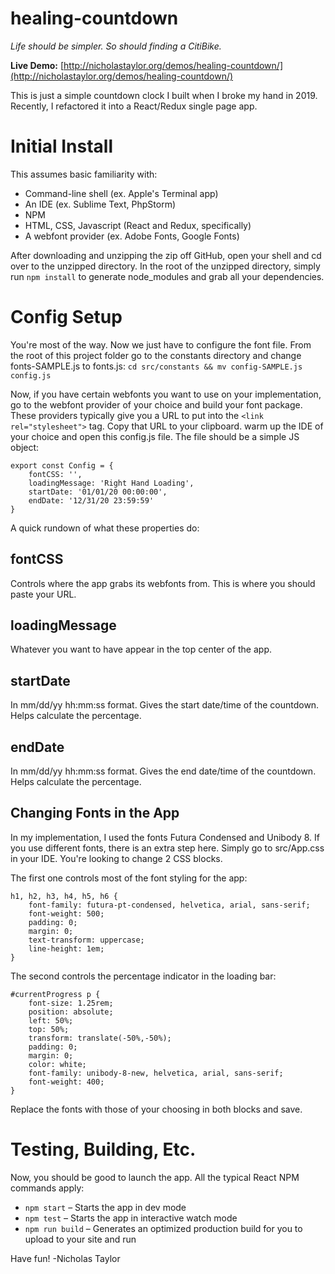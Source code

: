 # healing-countdown
_Life should be simpler. So should finding a CitiBike._

**Live Demo:** [http://nicholastaylor.org/demos/healing-countdown/](http://nicholastaylor.org/demos/healing-countdown/)

This is just a simple countdown clock I built when I broke my hand in 2019. Recently, I refactored it into a React/Redux single page app.

# Initial Install

This assumes basic familiarity with:
* Command-line shell (ex. Apple's Terminal app)
* An IDE (ex. Sublime Text, PhpStorm)
* NPM
* HTML, CSS, Javascript (React and Redux, specifically)
* A webfont provider (ex. Adobe Fonts, Google Fonts)

After downloading and unzipping the zip off GitHub, open your shell and cd over to the unzipped directory. In the root of the unzipped directory, simply run `npm install` to generate node_modules and grab all your dependencies.

# Config Setup

You're most of the way. Now we just have to configure the font file. From the root of this project folder go to the constants directory and change fonts-SAMPLE.js to fonts.js:
`cd src/constants && mv config-SAMPLE.js config.js`

Now, if you have certain webfonts you want to use on your implementation, go to the webfont provider of your choice and build your font package. These providers typically give you a URL to put into the `<link rel="stylesheet">` tag. Copy that URL to your clipboard. warm up the IDE of your choice and open this config.js file. The file should be a simple JS object:

```
export const Config = {
	fontCSS: '',
	loadingMessage: 'Right Hand Loading',
	startDate: '01/01/20 00:00:00',
	endDate: '12/31/20 23:59:59'
}
```

A quick rundown of what these properties do:

## fontCSS
Controls where the app grabs its webfonts from. This is where you should paste your URL.

## loadingMessage
Whatever you want to have appear in the top center of the app.

## startDate
In mm/dd/yy hh:mm:ss format. Gives the start date/time of the countdown. Helps calculate the percentage.

## endDate
In mm/dd/yy hh:mm:ss format. Gives the end date/time of the countdown. Helps calculate the percentage.

## Changing Fonts in the App

In my implementation, I used the fonts Futura Condensed and Unibody 8. If you use different fonts, there is an extra step here. Simply go to src/App.css in your IDE. You're looking to change 2 CSS blocks.

The first one controls most of the font styling for the app:

```
h1, h2, h3, h4, h5, h6 {
    font-family: futura-pt-condensed, helvetica, arial, sans-serif;
    font-weight: 500; 
    padding: 0;
    margin: 0;
    text-transform: uppercase;
    line-height: 1em;
}
```

The second controls the percentage indicator in the loading bar:


```
#currentProgress p {
    font-size: 1.25rem;
    position: absolute;
    left: 50%;
    top: 50%;
    transform: translate(-50%,-50%);
    padding: 0;
    margin: 0;
    color: white;
    font-family: unibody-8-new, helvetica, arial, sans-serif;
    font-weight: 400;
}
```

Replace the fonts with those of your choosing in both blocks and save.


# Testing, Building, Etc.

Now, you should be good to launch the app. All the typical React NPM commands apply:
* `npm start` – Starts the app in dev mode
* `npm test` – Starts the app in interactive watch mode
* `npm run build`  – Generates an optimized production build for you to upload to your site and run

Have fun!
-Nicholas Taylor
